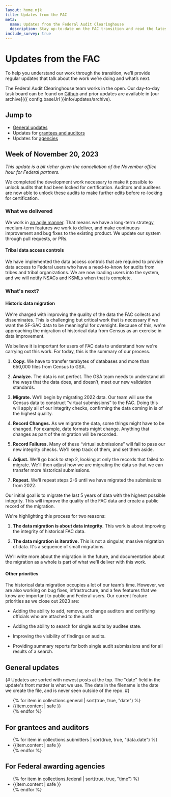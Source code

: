```yaml
---
layout: home.njk
title: Updates from the FAC
meta:
  name: Updates from the Federal Audit Clearinghouse
  description: Stay up-to-date on the FAC transition and read the latest on the single audit process.
include_survey: true
---
```


# Updates from the FAC

To help you understand our work through the transition, we’ll provide regular updates that talk about the work we’re doing and what’s next. 

The Federal Audit Clearinghouse team works in the open. Our day-to-day task board can be found on [Github](https://github.com/orgs/GSA-TTS/projects/11/views/2) and prior updates are available in [our archive]({{ config.baseUrl }}info/updates/archive).

## Jump to

* [General updates](#general)
* Updates for [grantees and auditors](#grantees-and-auditors)
* Updates for [agencies](#agencies)

## Week of November 20, 2023

*This update is a bit richer given the cancellation of the November office hour for Federal partners.*

We completed the development work necessary to make it possible to unlock audits that had been locked for certification. Auditors and auditees are now able to unlock these audits to make further edits before re-locking for certification.


### What we delivered

We work in [an agile manner](https://asana.com/resources/agile-methodology). That means we have a long-term strategy, medium-term features we work to deliver, and make continuous improvement and bug fixes to the existing product. We update our system through pull requests, or PRs.

#### Tribal data access controls

We have implemented the data access controls that are required to provide data access to Federal users who have a need-to-know for audits from tribes and tribal organizations. We are now loading users into the system, and we will notify NSACs and KSMLs when that is complete.

### What's next?

#### Historic data migration

We're charged with improving the quality of the data the FAC collects and disseminates. This is challenging but critical work that is necessary if we want the SF-SAC data to be meaningful for oversight. Because of this, we're approaching the migration of historical data from Census as an exercise in data improvement.

We believe it is important for users of FAC data to understand how we're carrying out this work. For today, this is the summary of our process.

1. **Copy.** We have to transfer terabytes of databases and more than 650,000 files from Census to GSA. 

1. **Analyze.** The data is not perfect. The GSA team needs to understand all the ways that the data does, and doesn’t, meet our new validation standards.

1. **Migrate.** We’ll begin by migrating 2022 data. Our team will use the Census data to construct “virtual submissions” to the FAC. Doing this will apply all of our integrity checks, confirming the data coming in is of the highest quality. 

1. **Record Changes.** As we migrate the data, some things might have to be changed. For example, date formats might change. Anything that changes as part of the migration will be recorded.

1. **Record Failures.** Many of these “virtual submissions” will fail to pass our new integrity checks. We'll keep track of them, and set them aside.

1. **Adjust.** We'll go back to step 2, looking at only the records that failed to migrate. We'll then adjust how we are migrating the data so that we can transfer more historical submissions.

1. **Repeat.** We'll repeat steps 2-6 until we have migrated the submissions from 2022.

Our initial goal is to migrate the last 5 years of data with the highest possible integrity. This will improve the quality of the FAC data and create a public record of the migration. 

We're highlighting this process for two reasons:

1. **The data migration is about data integrity.** This work is about improving the integrity of historical FAC data.

1. **The data migration is iterative.** This is not a singular, massive migration of data. It's a sequence of small migrations. 

We'll write more about the migration in the future, and documentation about the migration as a whole is part of what we'll deliver with this work.

#### Other priorities

The historical data migration occupies a lot of our team’s time. However, we are also working on bug fixes, infrastructure, and a few features that we know are important to public and Federal users. Our current feature priorities as we close out 2023 are:

- Adding the ability to add, remove, or change auditors and certifying officials who are attached to the audit.

- Adding the ability to search for single audits by auditee state.

- Improving the visibility of findings on audits.

- Providing summary reports for both single audit submissions and for all results of a search.



<h2 id="general" >General updates</h3>

{#
Updates are sorted with newest posts at the top. The "date" field in the update's front matter is what we use. The date in the filename is the date we create the file, and is never seen outside of the repo.
#}

<ul>
{% for item in collections.general | sort(true, true, "date") %}
    <li>{{item.content | safe }}</li>
{% endfor %}
</ul>

<h2 id="grantees-and-auditors">For grantees and auditors</h3>
<ul>
{% for item in collections.submitters | sort(true, true, "data.date") %}
    <li>{{item.content | safe }}</li>
{% endfor %}
</ul>


<h2 id="agencies">For Federal awarding agencies</h3>
<ul>
{% for item in collections.federal | sort(true, true, "time") %}
    <li>{{item.content | safe }}</li>
{% endfor %}
</ul>
